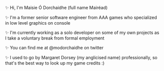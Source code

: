 ✨ Hi, I'm Maisie Ó Dorchaidhe (full name Mairéad)

✨ I'm a former senior software engineer from AAA games who specialized in low level graphics on console

✨ I'm currently working as a solo developer on some of my own projects as I take a voluntary break from formal employment

✨ You can find me at @modorchaidhe on twitter

✨ I used to go by Margaret Dorsey (my anglicised name) professionally, so that's the best way to look up my game credits :)

<!---
modorchaidhe/modorchaidhe is a ✨ special ✨ repository because its `README.md` (this file) appears on your GitHub profile.
You can click the Preview link to take a look at your changes.
--->
